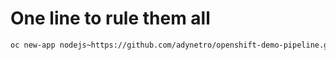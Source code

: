 # One line to rule them all

```bash
oc new-app nodejs~https://github.com/adynetro/openshift-demo-pipeline.git --context-dir=gremlins --name=gremlins 
```
